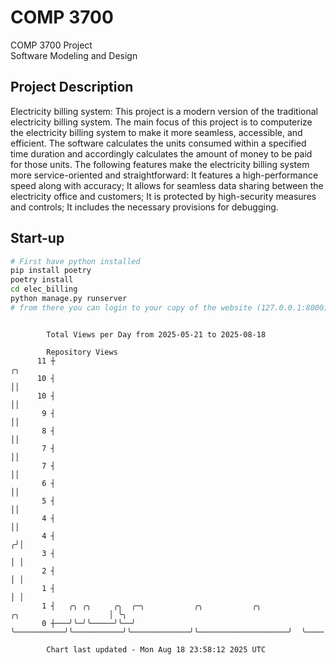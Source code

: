 # COMP 3700
COMP 3700 Project  
Software Modeling and Design
## Project Description
Electricity billing system: This project is a modern version of the traditional electricity billing system. The main focus of this project is to computerize the electricity billing system to make it more seamless, accessible, and efficient. The software calculates the units consumed within a specified time duration and accordingly calculates the amount of money to be paid for those units. The following features make the electricity billing system more service-oriented and straightforward: It features a high-performance speed along with accuracy; It allows for seamless data sharing between the electricity office and customers; It is protected by high-security measures and controls; It includes the necessary provisions for debugging.

## Start-up
```bash
# First have python installed
pip install poetry
poetry install
cd elec_billing
python manage.py runserver
# from there you can login to your copy of the website (127.0.0.1:8000), default creds are admin/admin
```

```

        Total Views per Day from 2025-05-21 to 2025-08-18

        Repository Views
      11 ┼                                                                                  ╭╮
      10 ┤                                                                                  ││
      10 ┤                                                                                  ││
       9 ┤                                                                                  ││
       8 ┤                                                                                  ││
       7 ┤                                                                                  ││
       7 ┤                                                                                  ││
       6 ┤                                                                                  ││
       5 ┤                                                                                  ││
       4 ┤                                                                                  ││
       4 ┤                                                                                 ╭╯│
       3 ┤                                                                                 │ │
       2 ┤                                                                                 │ │
       1 ┤                                                                                 │ │
       1 ┤   ╭╮ ╭╮     ╭╮  ╭─╮           ╭╮           ╭╮             ╭╮                    │ ╰╮
       0 ┼───╯╰─╯╰─────╯╰──╯ ╰───────────╯╰───────────╯╰─────────────╯╰────────────────────╯  ╰────

        Chart last updated - Mon Aug 18 23:58:12 2025 UTC
        
```
